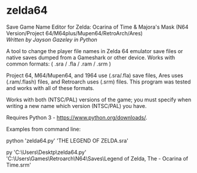 # zelda64

Save Game Name Editor for Zelda: Ocarina of Time & Majora's Mask (N64 Version/Project 64/M64plus/Mupen64/RetroArch/Ares)<br>
_Written by Jayson Gazeley in Python_

A tool to change the player file names in Zelda 64 emulator save files or native saves dumped from a Gameshark or other device. Works with common formats: ( .sra / .fla / .ram / .srm )

Project 64, M64/Mupen64, and 1964 use (.sra/.fla) save files, Ares uses (.ram/.flash) files, and Retroarch uses (.srm) files. This program was tested and works with all of these formats.

Works with both (NTSC/PAL) versions of the game; you must specify when writing a new name which version (NTSC/PAL) you have.

Requires Python 3 - https://www.python.org/downloads/.


Examples from command line:

python 'zelda64.py' 'THE LEGEND OF ZELDA.sra'

py 'C:\Users\Desktp\zelda64.py' 'C:\Users\Games\Retroarch\N64\Saves\Legend of Zelda, The - Ocarina of Time.srm'
